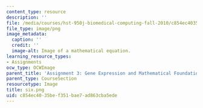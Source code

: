 ```yaml
---
content_type: resource
description: ''
file: /media/courses/hst-950j-biomedical-computing-fall-2010/c854ec4035bef351bae7ad863cba5ede_six.png
file_type: image/png
image_metadata:
  caption: ''
  credit: ''
  image-alt: Image of a mathematical equation.
learning_resource_types:
- Assignments
ocw_type: OCWImage
parent_title: 'Assignment 3: Gene Expression and Mathematical Foundations'
parent_type: CourseSection
resourcetype: Image
title: six.png
uid: c854ec40-35be-f351-bae7-ad863cba5ede
---
```

